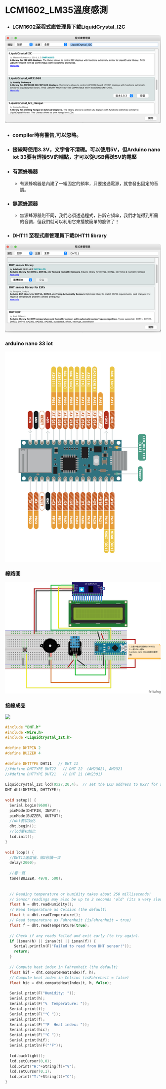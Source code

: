 # LCM1602_LM35溫度感測

- ### LCM1602至程式庫管理員下載LiquidCrystal_I2C

![](pic1.png)

- ### compiler時有警告,可以忽略。
- ### 接線時使用3.3V，文字會不清礎。可以使用5V，但Arduino nano iot 33要有焊接5V的端點，才可以從USB傳送5V的電壓

- ### 有源蜂鳴器
	- 有源蜂鳴器是內建了一組固定的頻率，只要接通電源，就會發出固定的音調。

- ### 無源蜂源器
	- 無源蜂源器則不同，我們必須透過程式，告訴它頻率，我們才能得到所需的音調，但我們就可以利用它來播放簡單的旋律了！

- ### DHT11 至程式庫管理員下載DHT11 library

![](pic2.png)

### arduino nano 33 iot

![](pinmap.png)


### 線路圖
![](lcm1602_DHT11_bb.png)

### 接線成品
![](IMG_0529.png)



```C++
#include "DHT.h"
#include <Wire.h> 
#include <LiquidCrystal_I2C.h>

#define DHTPIN 2 
#define BUZZER 4    

#define DHTTYPE DHT11   // DHT 11
//#define DHTTYPE DHT22   // DHT 22  (AM2302), AM2321
//#define DHTTYPE DHT21   // DHT 21 (AM2301)

LiquidCrystal_I2C lcd(0x27,20,4);  // set the LCD address to 0x27 for a 16 chars and 2 line display
DHT dht(DHTPIN, DHTTYPE);

void setup() {  
  Serial.begin(9600);
  pinMode(DHTPIN, INPUT);
  pinMode(BUZZER, OUTPUT);
  //dht要初始化
  dht.begin();
  //lcd要初始化
  lcd.init();
}

void loop() {
  //DHT11速度慢，隔2秒讀一次
  delay(2000);

  //響一聲
  tone(BUZZER, 4978, 500);
  
  
  // Reading temperature or humidity takes about 250 milliseconds!
  // Sensor readings may also be up to 2 seconds 'old' (its a very slow sensor)
  float h = dht.readHumidity();
  // Read temperature as Celsius (the default)
  float t = dht.readTemperature();
  // Read temperature as Fahrenheit (isFahrenheit = true)
  float f = dht.readTemperature(true);

  // Check if any reads failed and exit early (to try again).
  if (isnan(h) || isnan(t) || isnan(f)) {
    Serial.println(F("Failed to read from DHT sensor!"));
    return;
  }

  // Compute heat index in Fahrenheit (the default)
  float hif = dht.computeHeatIndex(f, h);
  // Compute heat index in Celsius (isFahreheit = false)
  float hic = dht.computeHeatIndex(t, h, false);

  Serial.print(F("Humidity: "));
  Serial.print(h);
  Serial.print(F("%  Temperature: "));
  Serial.print(t);
  Serial.print(F("°C "));
  Serial.print(f);
  Serial.print(F("°F  Heat index: "));
  Serial.print(hic);
  Serial.print(F("°C "));
  Serial.print(hif);
  Serial.println(F("°F"));

  lcd.backlight();
  lcd.setCursor(0,0);
  lcd.print("H:"+String(f)+"%");
  lcd.setCursor(0,1);
  lcd.print("T:"+String(t)+"C");
}
```

